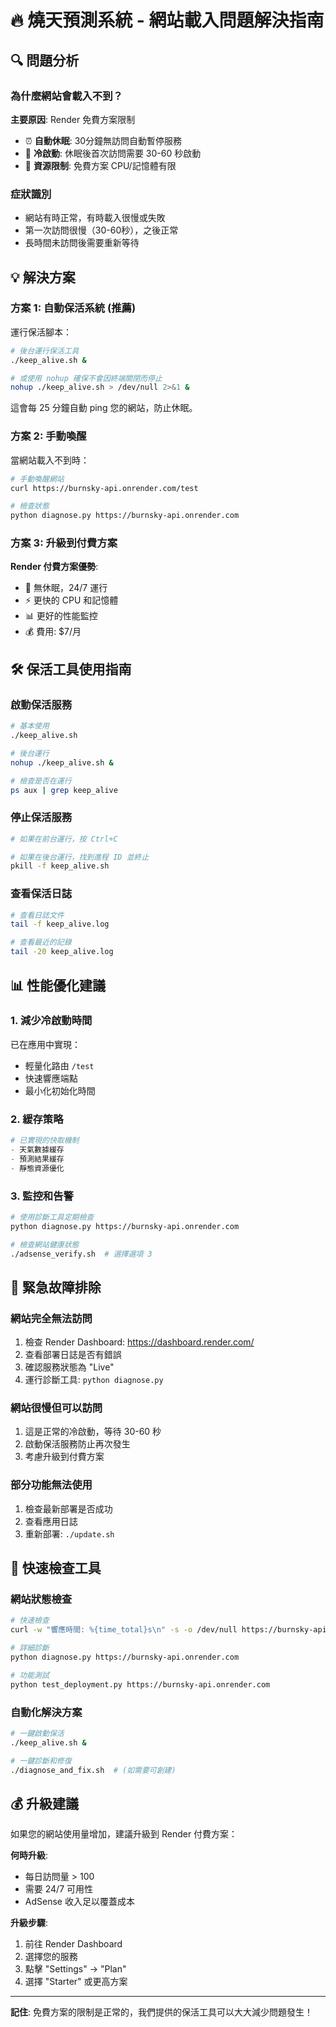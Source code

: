 # 🔥 燒天預測系統 - 網站載入問題解決指南

## 🔍 問題分析

### 為什麼網站會載入不到？

**主要原因**: Render 免費方案限制
- ⏰ **自動休眠**: 30分鐘無訪問自動暫停服務
- 🐌 **冷啟動**: 休眠後首次訪問需要 30-60 秒啟動
- 💾 **資源限制**: 免費方案 CPU/記憶體有限

### 症狀識別
- 網站有時正常，有時載入很慢或失敗
- 第一次訪問很慢（30-60秒），之後正常
- 長時間未訪問後需要重新等待

## 💡 解決方案

### 方案 1: 自動保活系統 (推薦)

運行保活腳本：
```bash
# 後台運行保活工具
./keep_alive.sh &

# 或使用 nohup 確保不會因終端關閉而停止
nohup ./keep_alive.sh > /dev/null 2>&1 &
```

這會每 25 分鐘自動 ping 您的網站，防止休眠。

### 方案 2: 手動喚醒

當網站載入不到時：
```bash
# 手動喚醒網站
curl https://burnsky-api.onrender.com/test

# 檢查狀態
python diagnose.py https://burnsky-api.onrender.com
```

### 方案 3: 升級到付費方案

**Render 付費方案優勢**:
- 🚀 無休眠，24/7 運行
- ⚡ 更快的 CPU 和記憶體
- 📊 更好的性能監控
- 💰 費用: $7/月

## 🛠️ 保活工具使用指南

### 啟動保活服務
```bash
# 基本使用
./keep_alive.sh

# 後台運行
nohup ./keep_alive.sh &

# 檢查是否在運行
ps aux | grep keep_alive
```

### 停止保活服務
```bash
# 如果在前台運行，按 Ctrl+C

# 如果在後台運行，找到進程 ID 並終止
pkill -f keep_alive.sh
```

### 查看保活日誌
```bash
# 查看日誌文件
tail -f keep_alive.log

# 查看最近的記錄
tail -20 keep_alive.log
```

## 📊 性能優化建議

### 1. 減少冷啟動時間
已在應用中實現：
- 輕量化路由 `/test`
- 快速響應端點
- 最小化初始化時間

### 2. 緩存策略
```python
# 已實現的快取機制
- 天氣數據緩存
- 預測結果緩存
- 靜態資源優化
```

### 3. 監控和告警
```bash
# 使用診斷工具定期檢查
python diagnose.py https://burnsky-api.onrender.com

# 檢查網站健康狀態
./adsense_verify.sh  # 選擇選項 3
```

## 🚨 緊急故障排除

### 網站完全無法訪問
1. 檢查 Render Dashboard: https://dashboard.render.com/
2. 查看部署日誌是否有錯誤
3. 確認服務狀態為 "Live"
4. 運行診斷工具: `python diagnose.py`

### 網站很慢但可以訪問
1. 這是正常的冷啟動，等待 30-60 秒
2. 啟動保活服務防止再次發生
3. 考慮升級到付費方案

### 部分功能無法使用
1. 檢查最新部署是否成功
2. 查看應用日誌
3. 重新部署: `./update.sh`

## 📱 快速檢查工具

### 網站狀態檢查
```bash
# 快速檢查
curl -w "響應時間: %{time_total}s\n" -s -o /dev/null https://burnsky-api.onrender.com

# 詳細診斷
python diagnose.py https://burnsky-api.onrender.com

# 功能測試
python test_deployment.py https://burnsky-api.onrender.com
```

### 自動化解決方案
```bash
# 一鍵啟動保活
./keep_alive.sh &

# 一鍵診斷和修復
./diagnose_and_fix.sh  # (如需要可創建)
```

## 💰 升級建議

如果您的網站使用量增加，建議升級到 Render 付費方案：

**何時升級**:
- 每日訪問量 > 100
- 需要 24/7 可用性
- AdSense 收入足以覆蓋成本

**升級步驟**:
1. 前往 Render Dashboard
2. 選擇您的服務
3. 點擊 "Settings" → "Plan"
4. 選擇 "Starter" 或更高方案

---

**記住**: 免費方案的限制是正常的，我們提供的保活工具可以大大減少問題發生！
